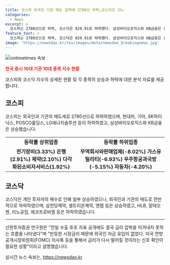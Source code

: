 ```yaml
---
title: 코스피 외국인 기관 매도 압력에 2780선 하락…코스닥도 2%↓
categories:
  - News
excerpt: >
  코스피는 2780선으로 하락, 코스닥은 829.91로 하락했다. 삼성바이오로직스와 KB금융은 상승하며 현대차와 기아는 하락했다. 삼성전자는 보합, 등락률 상위업종은 전기장비와 은행 등이며 하위업종은 무역회사와판매업체와 가스유틸리티 등이다. 코스닥에서는 삼천당제약이 상승하고 이노스페이스는 20.44% 하락했다. 외국인 자금 유입이 없는 상황에서 금리 압박으로 시장이 하락하는 분위기를 보였다.
feature_text: >
  코스피는 2780선으로 하락, 코스닥은 829.91로 하락했다. 삼성바이오로직스와 KB금융은 상승하며 현대차와 기아는 하락했다. 삼성전자는 보합, 등락률 상위업종은 전기장비와 은행 등이며 하위업종은 무역회사와판매업체와 가스유틸리티 등이다. 코스닥에서는 삼천당제약이 상승하고 이노스페이스는 20.44% 하락했다. 외국인 자금 유입이 없는 상황에서 금리 압박으로 시장이 하락하는 분위기를 보였다.
image: 'https://newsdao.kr/res/images/meta/newsdao_breakingnews.jpg'
---
```


<p><img src="https://newsdao.kr/res/images/meta/newsdao_breakingnews.jpg" alt="ontimetimes 속보" /></p>

<p><b><span style="color: #ee2323;">한국 증시 10대 기관 10대 종목 지수 현황</span></b></p>

<p data-ke-size="size16">코스피와 코스닥 지수의 상세한 현황 및 각 종목의 상승과 하락에 대한 분석 자료를 제공합니다.</p>

<h2 data-ke-size="size26">코스피</h2>

<p data-ke-size="size16">코스피는 외국인과 기관의 매도세로 2780선으로 하락하였으며, 현대차, 기아, SK하이닉스, POSCO홀딩스, LG에너지솔루션 등이 하락하였고, 삼성바이오로직스와 KB금융은 상승했습니다.</p>

<table>
    <tr>
        <td style="text-align: center; height: 17px;"><b>등락률 상위업종</b></td>
        <td style="text-align: center; height: 17px;"><b>등락률 하위업종</b></td>
    </tr>
    <tr>
        <td style="text-align: center; height: 17px;"><b>전기장비(3.33%) 은행(2.91%) 제약(2.10%) 다각화된소비자서비스(1.92%)</b></td>
        <td style="text-align: center; height: 17px;"><b>무역회사와판매업체(-8.02%) 가스유틸리티(-6.93%) 우주항공과국방(-5.15%) 자동차(-4.20%)</b></td>
    </tr>
</table>

<h2 data-ke-size="size26">코스닥</h2>

<p data-ke-size="size16">코스닥은 개인 투자자의 매수로 인해 일부 상승하였으나, 외국인과 기관의 매도로 전반적으로 하락하였으며, 삼천당제약, 셀트리온제약, 엔켐 등은 상승하였고, HLB, 알테오젠, 리노공업, 에코프로비엠 등은 하락하였습니다.</p>

<hr>

<p data-ke-size="size16">신한투자증권 연구원은 "전일 수출 호조 지표 공개에도 결국 금리 압박을 이겨내지 못하는 흐름을 나타냈다"며 "반등한 시장금리 때문에 외국인 자금 유입이 없었다. 미국 연방공개시장위원회(FOMC) 의사록 등을 통해서 금리가 다시 떨어질 것이라는 신호 확인이 필요한 상황"이라고 설명했습니다.</p>
실시간 뉴스 속보는, <a href="https://newsdao.kr" rel="dofollow">https://newsdao.kr</a>


